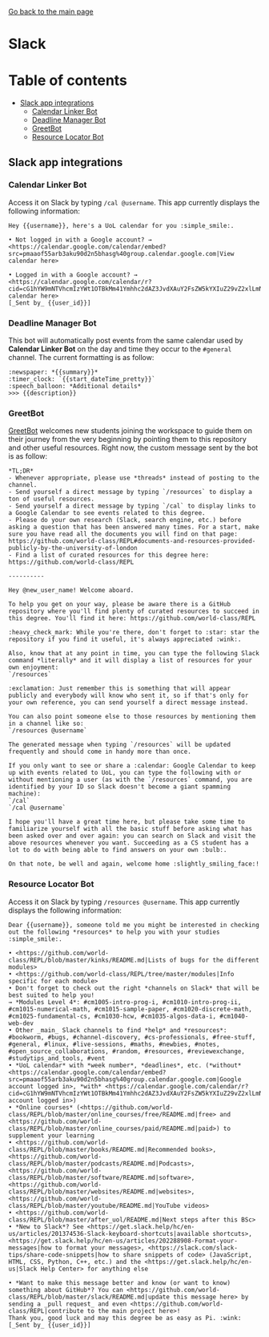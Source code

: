 [Go back to the main page](https://github.com/world-class/REPL)

# Slack
# Table of contents
<!-- vim-markdown-toc GFM -->

* [Slack app integrations](#slack-app-integrations)
    * [Calendar Linker Bot](#calendar-linker-bot)
    * [Deadline Manager Bot](#deadline-manager-bot)
    * [GreetBot](#greetbot)
    * [Resource Locator Bot](#resource-locator-bot)

<!-- vim-markdown-toc -->

## Slack app integrations
### Calendar Linker Bot
Access it on Slack by typing `/cal @username`. This app currently displays the following information:
```
Hey {{username}}, here's a UoL calendar for you :simple_smile:.

• Not logged in with a Google account? → <https://calendar.google.com/calendar/embed?src=pmaaof55arb3aku90d2n5bhasg%40group.calendar.google.com|View calendar here>

• Logged in with a Google account? → <https://calendar.google.com/calendar/r?cid=cG1hYW9mNTVhcmIzYWt1OTBkMm41Ymhhc2dAZ3JvdXAuY2FsZW5kYXIuZ29vZ2xlLmNvbQ|View calendar here>
[_Sent by_ {{user_id}}]
```

### Deadline Manager Bot
This bot will automatically post events from the same calendar used by **Calendar Linker Bot** on the day and time they occur to the `#general` channel. The current formatting is as follow:
```
:newspaper: *{{summary}}*
:timer_clock: `{{start_dateTime_pretty}}`
:speech_balloon: *Additional details*
>>> {{description}}
```

### GreetBot
[GreetBot](https://greet.bot/) welcomes new students joining the workspace to guide them on their journey from the very beginning by pointing them to this repository and other useful resources. Right now, the custom message sent by the bot is as follow:
```
*TL;DR*
- Whenever appropriate, please use *threads* instead of posting to the channel.
- Send yourself a direct message by typing `/resources` to display a ton of useful resources.
- Send yourself a direct message by typing `/cal` to display links to a Google Calendar to see events related to this degree.
- Please do your own research (Slack, search engine, etc.) before asking a question that has been answered many times. For a start, make sure you have read all the documents you will find on that page: https://github.com/world-class/REPL#documents-and-resources-provided-publicly-by-the-university-of-london
- Find a list of curated resources for this degree here: https://github.com/world-class/REPL

----------

Hey @new_user_name! Welcome aboard.

To help you get on your way, please be aware there is a GitHub repository where you'll find plenty of curated resources to succeed in this degree. You'll find it here: https://github.com/world-class/REPL

:heavy_check_mark: While you're there, don't forget to :star: star the repository if you find it useful, it's always appreciated :wink:.

Also, know that at any point in time, you can type the following Slack command *literally* and it will display a list of resources for your own enjoyment:
`/resources`

:exclamation: Just remember this is something that will appear publicly and everybody will know who sent it, so if that's only for your own reference, you can send yourself a direct message instead.

You can also point someone else to those resources by mentioning them in a channel like so:
`/resources @username`

The generated message when typing `/resources` will be updated frequently and should come in handy more than once.

If you only want to see or share a :calendar: Google Calendar to keep up with events related to UoL, you can type the following with or without mentioning a user (as with the `/resources` command, you are identified by your ID so Slack doesn't become a giant spamming machine):
`/cal`
`/cal @username`

I hope you'll have a great time here, but please take some time to familiarize yourself with all the basic stuff before asking what has been asked over and over again: you can search on Slack and visit the above resources whenever you want. Succeeding as a CS student has a lot to do with being able to find answers on your own :bulb:.

On that note, be well and again, welcome home :slightly_smiling_face:!
```

### Resource Locator Bot
Access it on Slack by typing `/resources @username`. This app currently displays the following information:

```
Dear {{username}}, someone told me you might be interested in checking out the following *resources* to help you with your studies :simple_smile:.

• <https://github.com/world-class/REPL/blob/master/kinks/README.md|Lists of bugs for the different modules>
• <https://github.com/world-class/REPL/tree/master/modules|Info specific for each module>
• Don't forget to check out the right *channels on Slack* that will be best suited to help you!
→ *Modules Level 4*: #cm1005-intro-prog-i, #cm1010-intro-prog-ii, #cm1015-numerical-math, #cm1015-sample-paper, #cm1020-discrete-math, #cm1025-fundamental-cs, #cm1030-hcw, #cm1035-algos-data-i, #cm1040-web-dev
• Other _main_ Slack channels to find *help* and *resources*: #bookworm, #bugs, #channel-discovery, #cs-professionals, #free-stuff, #general, #linux, #live-sessions, #maths, #newbies, #notes, #open_source_collaborations, #random, #resources, #reviewexchange, #studytips_and_tools, #vent
• *UoL calendar* with *week number*, *deadlines*, etc. (*without* <https://calendar.google.com/calendar/embed?src=pmaaof55arb3aku90d2n5bhasg%40group.calendar.google.com|Google account logged in>, *with* <https://calendar.google.com/calendar/r?cid=cG1hYW9mNTVhcmIzYWt1OTBkMm41Ymhhc2dAZ3JvdXAuY2FsZW5kYXIuZ29vZ2xlLmNvbQ|Google account logged in>)
• *Online courses* (<https://github.com/world-class/REPL/blob/master/online_courses/free/README.md|free> and <https://github.com/world-class/REPL/blob/master/online_courses/paid/README.md|paid>) to supplement your learning
• <https://github.com/world-class/REPL/blob/master/books/README.md|Recommended books>, <https://github.com/world-class/REPL/blob/master/podcasts/README.md|Podcasts>, <https://github.com/world-class/REPL/blob/master/software/README.md|software>, <https://github.com/world-class/REPL/blob/master/websites/README.md|websites>, <https://github.com/world-class/REPL/blob/master/youtube/README.md|YouTube videos>
• <https://github.com/world-class/REPL/blob/master/after_uol/README.md|Next steps after this BSc>
• *New to Slack*? See <https://get.slack.help/hc/en-us/articles/201374536-Slack-keyboard-shortcuts|available shortcuts>, <https://get.slack.help/hc/en-us/articles/202288908-Format-your-messages|how to format your messages>, <https://slack.com/slack-tips/share-code-snippets|how to share snippets of code> (JavaScript, HTML, CSS, Python, C++, etc.) and the <https://get.slack.help/hc/en-us|Slack Help Center> for anything else

• *Want to make this message better and know (or want to know) something about GitHub*? You can <https://github.com/world-class/REPL/blob/master/slack/README.md|update this message here> by sending a _pull request_ and even <https://github.com/world-class/REPL|contribute to the main project here>!
Thank you, good luck and may this degree be as easy as Pi. :wink:
[_Sent by_ {{user_id}}]
```
